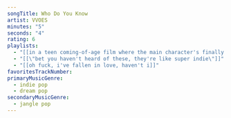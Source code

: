 ```yaml
---
songTitle: Who Do You Know
artist: VVOES
minutes: "5"
seconds: "4"
rating: 6
playlists:
  - "[[in a teen coming-of-age film where the main character's finally ready for the next chapter]]"
  - "[[\"bet you haven't heard of these, they're like super indie\"]]"
  - "[[oh fuck, i've fallen in love, haven't i]]"
favoritesTrackNumber:
primaryMusicGenre:
  - indie pop
  - dream pop
secondaryMusicGenre:
  - jangle pop
---
```

